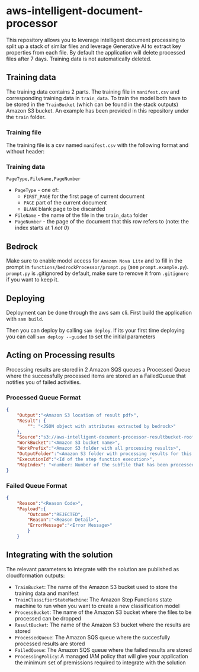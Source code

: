 # aws-intelligent-document-processor
This repository allows you to leverage intelligent document processing to split up a stack of similar files and leverage Generative AI to extract key properties from each file. By default the application will delete processed files after 7 days. Training data is not automatically deleted.

## Training data
The training data contains 2 parts. The training file in `manifest.csv` and corresponding training data in `train_data`. 
To train the model both have to be stored in the `TrainBucket` (which can be found in the stack outputs) Amazon S3 bucket. An example has been provided in this repository under the `train` folder.

### Training file
The training file is a csv named `manifest.csv` with the following format and without header:

### Training data
```
PageType,FileName,PageNumber
```

* `PageType` - one of:
    * `FIRST_PAGE` for the first page of current document
    * `PAGE` part of the current document
    * `BLANK` blank page to be discarded
* `FileName` - the name of the file in the `train_data` folder
* `PageNumber` - the page of the document that this row refers to (note: the index starts at 1 _not 0_)


## Bedrock
Make sure to enable model access for `Amazon Nova Lite` and to fill in the prompt in `functions/bedrockProcessor/prompt.py` (see `prompt.example.py`). `prompt.py` is .gitignored by default, make sure to remove it from `.gitignore` if you want to keep it.

## Deploying
Deployment can be done through the aws sam cli.
First build the application with `sam build`.

Then you can deploy by calling `sam deploy`. If its your first time deploying you can call `sam deploy --guided` to set the initial parameters

## Acting on Processing results
Processing results are stored in 2 Amazon SQS queues a Processed Queue where the successfully processed items are stored an a FailedQueue that notifies you of failed activities.

### Processed Queue Format
```json
{
    "Output":"<Amazon S3 location of result pdf>",
    "Result": {
        "": "<JSON object with attributes extracted by bedrock>"
    },
    "Source":"s3://aws-intelligent-document-processor-resultbucket-roofajl2zngm/20a27e05-e591-a5b2-971f-f4d3115c3876_dea4a484-9600-02df-33dc-3cbdccad2aee/source.pdf",
    "WorkBucket":"<Amazon S3 bucket name>",
    "WorkPrefix":"<Amazon S3 folder with all processing results>",
    "OutputFolder":"<Amazon S3 folder with processing results for this step>",
    "ExecutionId":"<Id of the step function execution>",
    "MapIndex": "<number: Number of the subfile that has been processed>",
}
```

### Failed Queue Format
```json
{
    "Reason":"<Reason Code>",
    "Payload":{
        "Outcome":"REJECTED",
        "Reason":"<Reason Detail>",
        "ErrorMessage":"<Error Message>"
        }
    }
```

## Integrating with the solution
The relevant parameters to integrate with the solution are published as cloudformation outputs:
* `TrainBucket`: The name of the Amazon S3 bucket used to store the training data and manifest
* `TrainClassifierStateMachine`: The Amazon Step Functions state machine to run when you want to create a new classification model
* `ProcessBucket`: The name of the Amazon S3 bucket where the files to be processed can be dropped
* `ResultBucket`: The name of the Amazon S3 bucket where the results are stored
* `ProcessedQueue`: The Amazon SQS queue where the succesfully processed results are stored
* `FailedQueue`: The Amazon SQS queue where the failed results are stored
* `ProcessingPolicy`: A managed IAM policy that will give your application the minimum set of premissions required to integrate with the solution

